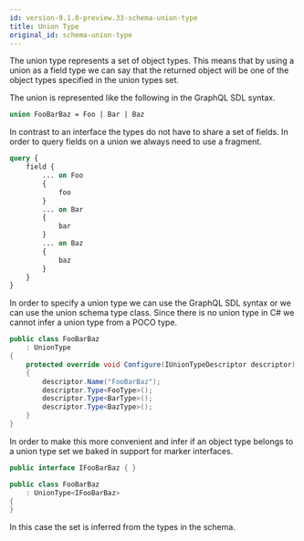 ```yaml
---
id: version-9.1.0-preview.33-schema-union-type
title: Union Type
original_id: schema-union-type
---
```


The union type represents a set of object types. This means that by using a union as a field type we can say that the returned object will be one of the object types specified in the union types set.

The union is represented like the following in the GraphQL SDL syntax.

```GraphQL
union FooBarBaz = Foo | Bar | Baz
```

In contrast to an interface the types do not have to share a set of fields. In order to query fields on a union we always need to use a fragment.

```GraphQL
query {
    field {
        ... on Foo
        {
            foo
        }
        ... on Bar
        {
            bar
        }
        ... on Baz
        {
            baz
        }
    }
}
```

In order to specify a union type we can use the GraphQL SDL syntax or we can use the union schema type class. Since there is no union type in C# we cannot infer a union type from a POCO type.

```csharp
public class FooBarBaz
    : UnionType
{
    protected override void Configure(IUnionTypeDescriptor descriptor)
    {
        descriptor.Name("FooBarBaz");
        descriptor.Type<FooType>();
        descriptor.Type<BarType>();
        descriptor.Type<BazType>();
    }
}
```

In order to make this more convenient and infer if an object type belongs to a union type set we baked in support for marker interfaces.

```csharp
public interface IFooBarBaz { }

public class FooBarBaz
    : UnionType<IFooBarBaz>
{
}
```

In this case the set is inferred from the types in the schema.
